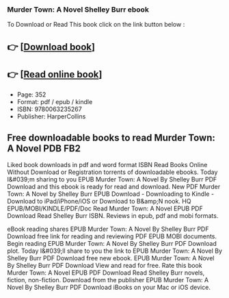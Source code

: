 ### Murder Town: A Novel Shelley Burr ebook

To Download or Read This book click on the link button below :

## 👉  [**[Download book](http://ebooksharez.info/download.php?group=book&from=github.com&id=721466&lnk=1081 "Download book")**]

## 👉  [**[Read online book](http://ebooksharez.info/download.php?group=book&from=github.com&id=721466&lnk=1081 "Read online book")**]


* Page: 352
* Format: pdf / epub / kindle
* ISBN: 9780063235267
* Publisher: HarperCollins



## Free downloadable books to read Murder Town: A Novel PDB FB2


Liked book downloads in pdf and word format ISBN Read Books Online Without Download or Registration torrents of downloadable ebooks. Today I&amp;#039;m sharing to you EPUB Murder Town: A Novel By Shelley Burr PDF Download and this ebook is ready for read and download. New PDF Murder Town: A Novel by Shelley Burr EPUB Download - Downloading to Kindle - Download to iPad/iPhone/iOS or Download to B&amp;amp;N nook. HQ EPUB/MOBI/KINDLE/PDF/Doc Read Murder Town: A Novel EPUB PDF Download Read Shelley Burr ISBN. Reviews in epub, pdf and mobi formats.

eBook reading shares EPUB Murder Town: A Novel By Shelley Burr PDF Download free link for reading and reviewing PDF EPUB MOBI documents. Begin reading EPUB Murder Town: A Novel By Shelley Burr PDF Download plot. Today I&amp;#039;ll share to you the link to EPUB Murder Town: A Novel By Shelley Burr PDF Download free new ebook. EPUB Murder Town: A Novel By Shelley Burr PDF Download View and read for free. Rate this book Murder Town: A Novel EPUB PDF Download Read Shelley Burr novels, fiction, non-fiction. Download from the publisher EPUB Murder Town: A Novel By Shelley Burr PDF Download iBooks on your Mac or iOS device.





